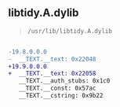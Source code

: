 ## libtidy.A.dylib

> `/usr/lib/libtidy.A.dylib`

```diff

-19.8.0.0.0
-  __TEXT.__text: 0x22048
+19.9.0.0.0
+  __TEXT.__text: 0x22058
   __TEXT.__auth_stubs: 0x1c0
   __TEXT.__const: 0x57ac
   __TEXT.__cstring: 0x9b22

```
